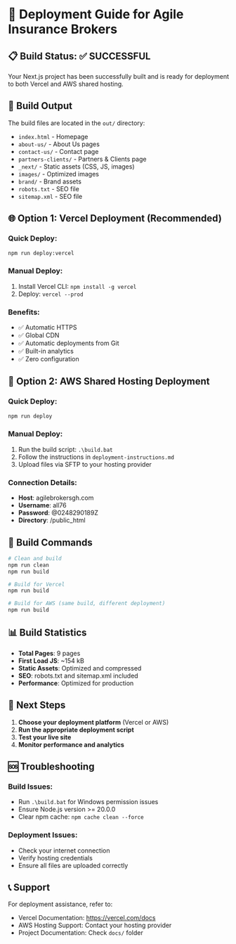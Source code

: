 # 🚀 Deployment Guide for Agile Insurance Brokers

## 📋 Build Status: ✅ SUCCESSFUL

Your Next.js project has been successfully built and is ready for deployment to both Vercel and AWS shared hosting.

## 📁 Build Output

The build files are located in the `out/` directory:
- `index.html` - Homepage
- `about-us/` - About Us pages
- `contact-us/` - Contact page
- `partners-clients/` - Partners & Clients page
- `_next/` - Static assets (CSS, JS, images)
- `images/` - Optimized images
- `brand/` - Brand assets
- `robots.txt` - SEO file
- `sitemap.xml` - SEO file

## 🌐 Option 1: Vercel Deployment (Recommended)

### Quick Deploy:
```bash
npm run deploy:vercel
```

### Manual Deploy:
1. Install Vercel CLI: `npm install -g vercel`
2. Deploy: `vercel --prod`

### Benefits:
- ✅ Automatic HTTPS
- ✅ Global CDN
- ✅ Automatic deployments from Git
- ✅ Built-in analytics
- ✅ Zero configuration

## 🏢 Option 2: AWS Shared Hosting Deployment

### Quick Deploy:
```bash
npm run deploy
```

### Manual Deploy:
1. Run the build script: `.\build.bat`
2. Follow the instructions in `deployment-instructions.md`
3. Upload files via SFTP to your hosting provider

### Connection Details:
- **Host**: agilebrokersgh.com
- **Username**: all76
- **Password**: @0248290189Z
- **Directory**: /public_html

## 🔧 Build Commands

```bash
# Clean and build
npm run clean
npm run build

# Build for Vercel
npm run build

# Build for AWS (same build, different deployment)
npm run build
```

## 📊 Build Statistics

- **Total Pages**: 9 pages
- **First Load JS**: ~154 kB
- **Static Assets**: Optimized and compressed
- **SEO**: robots.txt and sitemap.xml included
- **Performance**: Optimized for production

## 🎯 Next Steps

1. **Choose your deployment platform** (Vercel or AWS)
2. **Run the appropriate deployment script**
3. **Test your live site**
4. **Monitor performance and analytics**

## 🆘 Troubleshooting

### Build Issues:
- Run `.\build.bat` for Windows permission issues
- Ensure Node.js version >= 20.0.0
- Clear npm cache: `npm cache clean --force`

### Deployment Issues:
- Check your internet connection
- Verify hosting credentials
- Ensure all files are uploaded correctly

## 📞 Support

For deployment assistance, refer to:
- Vercel Documentation: https://vercel.com/docs
- AWS Hosting Support: Contact your hosting provider
- Project Documentation: Check `docs/` folder
